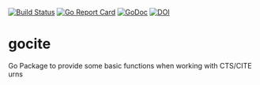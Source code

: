 [![Build Status](https://travis-ci.org/ThomasK81/gocite.svg?branch=master)](https://travis-ci.org/ThomasK81/gocite)
[![Go Report Card](https://goreportcard.com/badge/github.com/ThomasK81/gocite)](https://goreportcard.com/report/github.com/ThomasK81/gocite)
[![GoDoc](https://godoc.org/github.com/ThomasK81/gocite?status.svg)](https://godoc.org/github.com/ThomasK81/gocite)
[![DOI](https://zenodo.org/badge/135166189.svg)](https://zenodo.org/badge/latestdoi/135166189)

# gocite
Go Package to provide some basic functions when working with CTS/CITE urns
